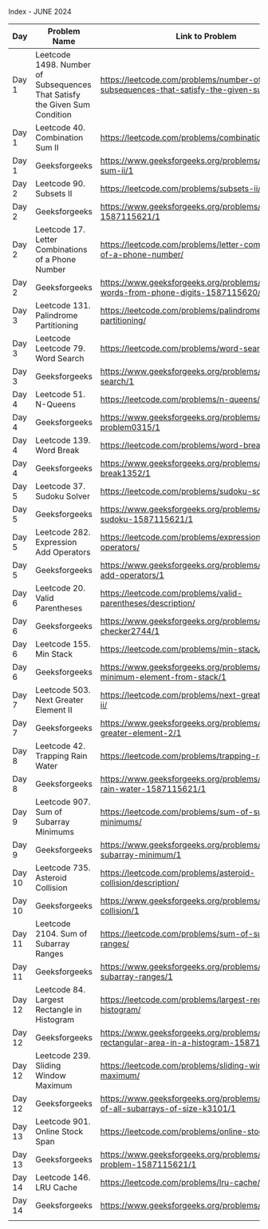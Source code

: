 Index - JUNE 2024

| Day   | Problem Name                                                               | Link to Problem                                                                            | Notes |
| ----- | -------------------------------------------------------------------------- | ------------------------------------------------------------------------------------------ | ----- |
| Day 1 | Leetcode 1498. Number of Subsequences That Satisfy the Given Sum Condition | https://leetcode.com/problems/number-of-subsequences-that-satisfy-the-given-sum-condition/ | -     |
| Day 1 | Leetcode 40. Combination Sum II                                            | https://leetcode.com/problems/combination-sum-ii/                                          | -     |
| Day 1 | Geeksforgeeks                                                              | https://www.geeksforgeeks.org/problems/combination-sum-ii/1                                | -     |
| Day 2 | Leetcode 90. Subsets II                                                    | https://leetcode.com/problems/subsets-ii/description/                                      | -     |
| Day 2 | Geeksforgeeks                                                              | https://www.geeksforgeeks.org/problems/subsets-1587115621/1                                | -     |
| Day 2 | Leetcode 17. Letter Combinations of a Phone Number                         | https://leetcode.com/problems/letter-combinations-of-a-phone-number/                       | -     |
| Day 2 | Geeksforgeeks                                                              | https://www.geeksforgeeks.org/problems/possible-words-from-phone-digits-1587115620/1       | -     |
| Day 3 | Leetcode 131. Palindrome Partitioning                                      | https://leetcode.com/problems/palindrome-partitioning/                                     | -     |
| Day 3 | Leetcode Leetcode 79. Word Search                                          | https://leetcode.com/problems/word-search/                                                 | -     |
| Day 3 | Geeksforgeeks                                                              | https://www.geeksforgeeks.org/problems/word-search/1                                       | -     |
| Day 4 | Leetcode 51. N-Queens                                                      | https://leetcode.com/problems/n-queens/                                                    | -     |
| Day 4 | Geeksforgeeks                                                              | https://www.geeksforgeeks.org/problems/n-queen-problem0315/1                               | -     |
| Day 4 | Leetcode 139. Word Break                                                   | https://leetcode.com/problems/word-break/                                                  | -     |
| Day 4 | Geeksforgeeks                                                              | https://www.geeksforgeeks.org/problems/word-break1352/1                                    | -     |
| Day 5 | Leetcode 37. Sudoku Solver                                                 | https://leetcode.com/problems/sudoku-solver/                                               | -     |
| Day 5 | Geeksforgeeks                                                              | https://www.geeksforgeeks.org/problems/solve-the-sudoku-1587115621/1                       | -     |
| Day 5 | Leetcode 282. Expression Add Operators                                     | https://leetcode.com/problems/expression-add-operators/                                    | -     |
| Day 5 | Geeksforgeeks                                                              | https://www.geeksforgeeks.org/problems/expression-add-operators/1                          | -     |
| Day 6 | Leetcode 20. Valid Parentheses                                             | https://leetcode.com/problems/valid-parentheses/description/                               | -     |
| Day 6 | Geeksforgeeks                                                              | https://www.geeksforgeeks.org/problems/parenthesis-checker2744/1                           | -     |
| Day 6 | Leetcode 155. Min Stack                                                    | https://leetcode.com/problems/min-stack/description/                                       | -     |
| Day 6 | Geeksforgeeks                                                              | https://www.geeksforgeeks.org/problems/get-minimum-element-from-stack/1                    | -     |
| Day 7 | Leetcode 503. Next Greater Element II                                      | https://leetcode.com/problems/next-greater-element-ii/                                     | -     |
| Day 7 | Geeksforgeeks                                                              | https://www.geeksforgeeks.org/problems/next-greater-element-2/1                            | -     |
| Day 8 | Leetcode 42. Trapping Rain Water | https://leetcode.com/problems/trapping-rain-water/ | -      |
| Day 8 | Geeksforgeeks                                                                           | https://www.geeksforgeeks.org/problems/trapping-rain-water-1587115621/1 | -      |
| Day 9 | Leetcode 907. Sum of Subarray Minimums | https://leetcode.com/problems/sum-of-subarray-minimums/  | -      |
| Day 9 | Geeksforgeeks                                                                           | https://www.geeksforgeeks.org/problems/sum-of-subarray-minimum/1 | -      |
| Day 10 | Leetcode 735. Asteroid Collision | https://leetcode.com/problems/asteroid-collision/description/  | -      |
| Day 10 | Geeksforgeeks | https://www.geeksforgeeks.org/problems/asteroid-collision/1 | -      |
| Day 11 | Leetcode 2104. Sum of Subarray Ranges              | https://leetcode.com/problems/sum-of-subarray-ranges/                                       | -     |
| Day 11 | Geeksforgeeks                                      | https://www.geeksforgeeks.org/problems/sum-of-subarray-ranges/1                             | -     |
| Day 12 | Leetcode 84. Largest Rectangle in Histogram | https://leetcode.com/problems/largest-rectangle-in-histogram/ | -      |
| Day 12 | Geeksforgeeks                                                                           | https://www.geeksforgeeks.org/problems/maximum-rectangular-area-in-a-histogram-1587115620/1 | -      |
| Day 12 | Leetcode 239. Sliding Window Maximum | https://leetcode.com/problems/sliding-window-maximum/ | -      |
| Day 12 | Geeksforgeeks                                                                           | https://www.geeksforgeeks.org/problems/maximum-of-all-subarrays-of-size-k3101/1 | -      |
| Day 13 | Leetcode 901. Online Stock Span | https://leetcode.com/problems/online-stock-span/ | -      |
| Day 13 | Geeksforgeeks                                                                           | https://www.geeksforgeeks.org/problems/stock-span-problem-1587115621/1 | -      |
| Day 14 | Leetcode 146. LRU Cache | https://leetcode.com/problems/lru-cache/ | -      |
| Day 14 | Geeksforgeeks                                                                           | https://www.geeksforgeeks.org/problems/lru-cache/1 | -      |
|       |                                                                            |                                                                                            |       |
